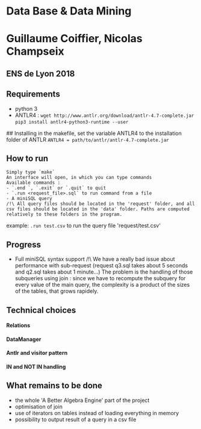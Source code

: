 # Data Base & Data Mining
# Guillaume Coiffier, Nicolas Champseix
## ENS de Lyon 2018

## Requirements
- python 3
- ANTLR4 :
    `wget http://www.antlr.org/download/antlr-4.7-complete.jar`
    `pip3 install antlr4-python3-runtime --user`

## Installing
    in the makefile, set the variable ANTLR4 to the installation folder of ANTLR
    `ANTLR4 = path/to/antlr/antlr-4.7-complete.jar`

## How to run
    Simply type `make`
    An interface will open, in which you can type commands
    Available commands :
    - `.end `, `.exit` or `.quit` to quit
    - `.run <request_file>.sql` to run command from a file
    - A miniSQL query
    /!\ All query files should be located in the 'request' folder, and all csv files should be located in the 'data' folder. Paths are computed relatively to these folders in the program.

example:
    `.run test.csv` to run the query file 'request/test.csv'

## Progress
- Full miniSQL syntax support
    /!\ We have a really bad issue about performance with sub-request (request q3.sql takes about 5 seconds and q2.sql takes about 1 minute...)
        The problem is the handling of those subqueries using join : since we have to recompute the subquery for every value of the main query, the complexity is a product of the sizes of the tables, that grows rapidely.

## Technical choices
#### Relations

#### DataManager

#### Antlr and visitor pattern

#### IN and NOT IN handling

## What remains to be done
- the whole 'A Better Algebra Engine' part of the project
- optimisation of join
- use of iterators on tables instead of loading everything in memory
- possibility to output result of a query in a csv file
